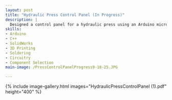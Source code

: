 ```yaml
---
layout: post
title: "Hydraulic Press Control Panel (In Progress)"
description: |
  Designed a control panel for a hydraulic press using an Arduino microcontroller and a solenoid valve to allow recording and repeating of cycles.
skills: 
- Arduino
- C++
- SolidWorks
- 3D Printing
- Soldering
- Circuitry
- Component Selection
main-image: /PressControlPanelProgress9-18-25.JPG

---
```


{% include image-gallery.html images="HydraulicPressControlPanel (1).pdf" height="400" %}
